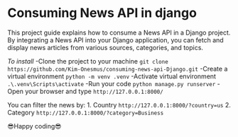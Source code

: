 <h1>Consuming News API in django</h1>
<p>This project guide explains how to consume a News API in a Django project. By integrating a News API into your Django application, you can fetch and display news articles from various sources, categories, and topics.</p>

*To install*
-Clone the project to your machine
```git clone https://github.com/Kim-Onesmus/consuming-news-api-Django.git```
-Create a virtual environment
```python -m venv .venv```
-Activate virtual environment
```.\.venv\Scripts\activate```
-Run your code
```python manage.py runserver```
-Open your browser and type
```http://127.0.0.1:8000/```

You can filter the news by:
    1. Country
    ```http://127.0.0.1:8000/?country=us```
    2. Category
    ```http://127.0.0.1:8000/?category=Business```

😎Happy coding😎
